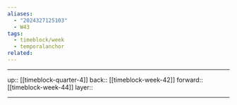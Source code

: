 ```yaml
---
aliases:
  - "2024327125103"
  - W43
tags:
  - timeblock/week
  - temporalanchor
related:
---
```




***

up:: [[timeblock-quarter-4]]
back:: [[timeblock-week-42]]
forward:: [[timeblock-week-44]]
layer:: 

***
